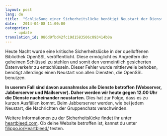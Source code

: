 ```yaml
---
layout: post
lang: de
title:  "Schließung einer Sicherheitslücke benötigt Neustart der Dienste"
date:   2014-04-08 11:00:00
categories:
    - update
translation_id: 086d9fbd42fc19d1583506c093414b0a
---
```

Heute Nacht wurde eine kritische Sicherheitslücke in der quelloffenen Bibliothek OpenSSL veröffentlicht. Diese ermöglicht es Angreifern die geheimen Schlüssel zu stehlen und somit den vermeintlich gesicherten Datenverkehr zu entschlüsseln. Dieser Fehler wurde mittlerweile behoben, benötigt allerdings einen Neustart von allen Diensten, die OpenSSL benutzen.

**In userem Fall sind davon ausnahmslos alle Dienste betroffen (Webserver, Jabberserver und Mailserver). Daher werden wir heute gegen 12.00 Uhr die Dienste nacheinander neustarten.** Dies hat zur Folge, dass es zu kurzen Ausfällen kommt. Beim Jabberserver werden, wie bei jedem Neustart, die Nachrichten der Gruppenchats verschwinden.

Weitere Informationen zu der Sicherheitslücke findet ihr unter [heartbleed.com](http://heartbleed.com). Ob deine Website betroffen ist, kannst du unter [filippo.io/Heartbleed/](http://filippo.io/Heartbleed/) testen.
